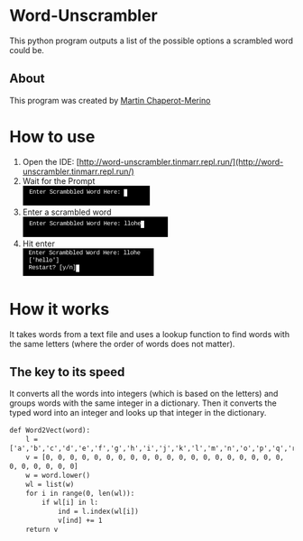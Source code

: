 # Word-Unscrambler
This python program outputs a list of the possible options a scrambled word could be.

## About 
This program was created by [Martin Chaperot-Merino](https://github.com/tinmarr)

# How to use
1. Open the IDE: [http://word-unscrambler.tinmarr.repl.run/](http://word-unscrambler.tinmarr.repl.run/)
2. Wait for the Prompt <br />
![The code asks to enter a scrambled word](step1.png)
3. Enter a scrambled word <br />
![The entered word is lleho](step2.png)
4. Hit enter <br />
![The code return hello and asks if you want to restart](step3.png)

# How it works
It takes words from a text file and uses a lookup function to find words with the same letters (where the order of words does not matter).

## The key to its speed
It converts all the words into integers (which is based on the letters) and groups words with the same integer in a dictionary. Then it converts the typed word into an integer and looks up that integer in the dictionary.
```
def Word2Vect(word):
    l = ['a','b','c','d','e','f','g','h','i','j','k','l','m','n','o','p','q','r','s','t','u','v','w','x','y','z']
    v = [0, 0, 0, 0, 0, 0, 0, 0, 0, 0, 0, 0, 0, 0, 0, 0, 0, 0, 0, 0, 0, 0, 0, 0, 0, 0]
    w = word.lower()
    wl = list(w)
    for i in range(0, len(wl)):
        if wl[i] in l:
            ind = l.index(wl[i])
            v[ind] += 1
    return v
```
